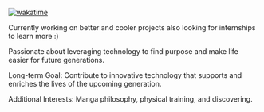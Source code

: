 [![wakatime](https://wakatime.com/badge/user/a7a25715-a210-4351-8d2d-216cf91269f0.svg)](https://wakatime.com/@a7a25715-a210-4351-8d2d-216cf91269f0)

Currently working on better and cooler projects also looking for internships to learn more :) 

Passionate about leveraging technology to find purpose and make life easier for future generations.

Long-term Goal: Contribute to innovative technology that supports and enriches the lives of the upcoming generation.

Additional Interests: Manga philosophy, physical training, and discovering.


